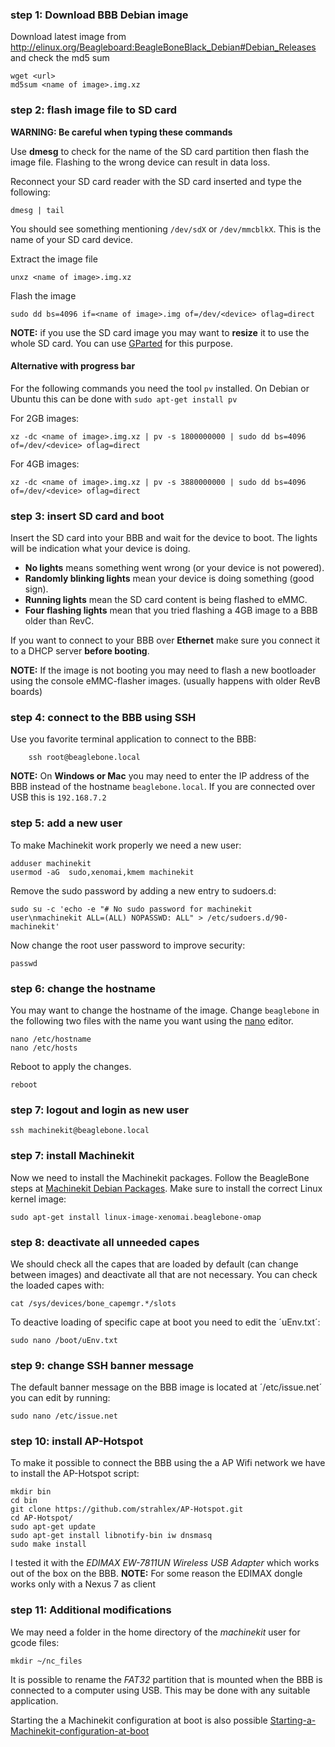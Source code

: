 ### step 1: Download BBB Debian image
Download latest image from http://elinux.org/Beagleboard:BeagleBoneBlack_Debian#Debian_Releases
and check the md5 sum

    wget <url>
    md5sum <name of image>.img.xz

### step 2: flash image file to SD card
**WARNING: Be careful when typing these commands**

Use **dmesg** to check for the name of the SD card partition then flash 
the image file. Flashing to the wrong device can result in data loss.

Reconnect your SD card reader with the SD card inserted and type the following:

    dmesg | tail

You should see something mentioning `/dev/sdX` or `/dev/mmcblkX`. This is the name of your SD card device.

Extract the image file

    unxz <name of image>.img.xz

Flash the image

    sudo dd bs=4096 if=<name of image>.img of=/dev/<device> oflag=direct

**NOTE:** if you use the SD card image you may want to **resize** it to use the whole SD card. You can use [GParted](http://gparted.org/) for this purpose.

#### Alternative with progress bar
For the following commands you need the tool `pv` installed. On Debian or Ubuntu this can be done with `sudo apt-get install pv`

For 2GB images:

    xz -dc <name of image>.img.xz | pv -s 1800000000 | sudo dd bs=4096 of=/dev/<device> oflag=direct


For 4GB images:

    xz -dc <name of image>.img.xz | pv -s 3880000000 | sudo dd bs=4096 of=/dev/<device> oflag=direct

### step 3: insert SD card and boot
Insert the SD card into your BBB and wait for the device to boot. The lights will be indication what your device is doing. 
* **No lights** means something went wrong (or your device is not powered). 
* **Randomly blinking lights** mean your device is doing something (good sign). 
* **Running lights** mean the SD card content is being flashed to eMMC. 
* **Four flashing lights** mean that you tried flashing a 4GB image to a BBB older than RevC.

If you want to connect to your BBB over **Ethernet** make sure you connect it to a DHCP server **before booting**.

**NOTE:** If the image is not booting you may need to flash a new bootloader using the console eMMC-flasher images. (usually happens with older RevB boards)

### step 4: connect to the BBB using SSH
Use you favorite terminal application to connect to the BBB:
	
        ssh root@beaglebone.local

**NOTE:** On **Windows or Mac** you may need to enter the IP address of the BBB instead of the hostname `beaglebone.local`. If you are connected over USB this is `192.168.7.2`

### step 5: add a new user
To make Machinekit work properly we need a new user:

	adduser machinekit
	usermod -aG  sudo,xenomai,kmem machinekit

Remove the sudo password by adding a new entry to sudoers.d:

	sudo su -c 'echo -e "# No sudo password for machinekit user\nmachinekit ALL=(ALL) NOPASSWD: ALL" > /etc/sudoers.d/90-machinekit'

Now change the root user password to improve security:

	passwd

### step 6: change the hostname
You may want to change the hostname of the image. Change `beaglebone` 
in the following two files with the name you want using the [nano](http://www.nano-editor.org/) editor.

	nano /etc/hostname
	nano /etc/hosts

Reboot to apply the changes.

	reboot

### step 7: logout and login as new user

	ssh machinekit@beaglebone.local

### step 7: install Machinekit
Now we need to install the Machinekit packages.
Follow the BeagleBone steps at [Machinekit Debian Packages](http://www.machinekit.io/docs/packages-debian/). Make sure to install the correct Linux kernel image:

	sudo apt-get install linux-image-xenomai.beaglebone-omap

### step 8: deactivate all unneeded capes
We should check all the capes that are loaded by default (can change 
between images) and deactivate all that are not necessary. You 
can check the loaded capes with:

	cat /sys/devices/bone_capemgr.*/slots

To deactive loading of specific cape at boot you need to edit the 
´uEnv.txt´:

	sudo nano /boot/uEnv.txt

### step 9: change SSH banner message
The default banner message on the BBB image is located at 
´/etc/issue.net´ you can edit by running:

	sudo nano /etc/issue.net

### step 10: install AP-Hotspot
To make it possible to connect the BBB using the a AP Wifi network 
we have to install the AP-Hotspot script:

	mkdir bin
	cd bin
	git clone https://github.com/strahlex/AP-Hotspot.git
	cd AP-Hotspot/
	sudo apt-get update
	sudo apt-get install libnotify-bin iw dnsmasq
	sudo make install

I tested it with the *EDIMAX EW-7811UN Wireless USB Adapter* which works out of the box on the BBB.
**NOTE:** For some reason the EDIMAX dongle works only with a Nexus 7 as client

### step 11: Additional modifications
We may need a folder in the home directory of the *machinekit* user for 
gcode files:

	mkdir ~/nc_files

It is possible to rename the *FAT32* partition that is mounted when the 
BBB is connected to a computer using USB. This may be done with any 
suitable application.

Starting the a Machinekit configuration at boot is also possible [Starting-a-Machinekit-configuration-at-boot](https://github.com/strahlex/asciidoc-sandbox/wiki/Starting-a-Machinekit-configuration-at-boot)